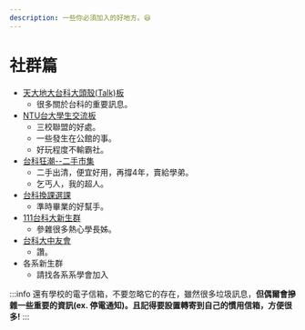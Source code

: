 ```yaml
---
description: 一些你必須加入的好地方。😆
---
```


# 社群篇

* [天大地大台科大頭殼(Talk)板](https://www.facebook.com/groups/ntusttalktalk2)
  * 很多關於台科的重要訊息。
* [NTU台大學生交流板](https://www.facebook.com/groups/NTU.Head/)
  * 三校聯盟的好處。
  * 一些發生在公館的事。
  * 好玩程度不輸霸社。
* [台科狂潮--二手市集](https://www.facebook.com/groups/390569864387870/)
  * 二手出清，便宜好用，再撐4年，賣給學弟。
  * 乞丐人，我的超人。
* [台科換課選課](https://www.facebook.com/groups/271247186267757/)
  * 準時畢業的好幫手。
* [111台科大新生群](https://line.me/ti/g2/g\_ULm-Qrabm5By7v9pMnlBmO4yxViRti1VLX4g?utm\_source=invitation\&utm\_medium=link\_copy\&utm\_campaign=default)
  * 參雜很多熱心學長姊。
* [台科大中友會](https://www.instagram.com/ntust.midfamily/)
  * 讚。
* 各系新生群
  * 請找各系系學會加入

:::info 還有學校的電子信箱，不要忽略它的存在，雖然很多垃圾訊息，**但偶爾會摻雜一些重要的資訊(ex. 停電通知)。且記得要設置轉寄到自己的慣用信箱，方便很多!** :::
